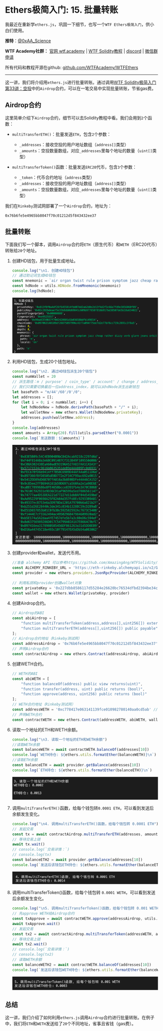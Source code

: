 # Ethers极简入门: 15. 批量转账

我最近在重新学`ethers.js`，巩固一下细节，也写一个`WTF Ethers极简入门`，供小白们使用。

**推特**：[@0xAA_Science](https://twitter.com/0xAA_Science)

**WTF Academy社群：** [官网 wtf.academy](https://wtf.academy) | [WTF Solidity教程](https://github.com/AmazingAng/WTFSolidity) | [discord](https://discord.wtf.academy) | [微信群申请](https://docs.google.com/forms/d/e/1FAIpQLSe4KGT8Sh6sJ7hedQRuIYirOoZK_85miz3dw7vA1-YjodgJ-A/viewform?usp=sf_link)

所有代码和教程开源在github: [github.com/WTFAcademy/WTFEthers](https://github.com/WTFAcademy/WTFEthers)

-----

这一讲，我们将介绍用`ethers.js`进行批量转账。通过调用[WTF Solidity极简入门第33讲：空投](https://github.com/AmazingAng/WTFSolidity/blob/main/33_Airdrop/readme.md)中的`Airdrop`合约，可以在一笔交易中实现批量转账，节省gas费。

## Airdrop合约

这里简单介绍下`Airdrop`合约，细节可以去Solidity教程中看。我们会用到`2`个函数：

- `multiTransferETH()`：批量发送`ETH`，包含`2`个参数：
    - `_addresses`：接收空投的用户地址数组（`address[]`类型）
    - `_amounts`：空投数量数组，对应`_addresses`里每个地址的数量（`uint[]`类型）


- `multiTransferToken()`函数：批量发送`ERC20`代币，包含`3`个参数：
    - `_token`：代币合约地址（`address`类型）
    - `_addresses`：接收空投的用户地址数组（`address[]`类型）
    - `_amounts`：空投数量数组，对应`_addresses`里每个地址的数量（`uint[]`类型）

我们在`Rinkeby`测试网部署了一个`Airdrop`合约，地址为：
```
0x76b6fe5e4965bb8047f70c01212d5f843432ee37
```

## 批量转账

下面我们写一个脚本，调用`Airdrop`合约将`ETH`（原生代币）和`WETH`（ERC20代币）转账给`20`个地址。

1. 创建HD钱包，用于批量生成地址。
    ```js
    console.log("\n1. 创建HD钱包")
    // 通过助记词生成HD钱包
    const mnemonic = `air organ twist rule prison symptom jazz cheap rather dizzy verb glare jeans orbit weapon universe require tired sing casino business anxiety seminar hunt`
    const hdNode = utils.HDNode.fromMnemonic(mnemonic)
    console.log(hdNode);
    ```
    ![HD钱包](img/15-1.png)

2. 利用HD钱包，生成20个钱包地址。
    ```js
    console.log("\n2. 通过HD钱包派生20个钱包")
    const numWallet = 20
    // 派生路径：m / purpose' / coin_type' / account' / change / address_index
    // 我们只需要切换最后一位address_index，就可以从hdNode派生出新钱包
    let basePath = "m/44'/60'/0'/0";
    let addresses = [];
    for (let i = 0; i < numWallet; i++) {
        let hdNodeNew = hdNode.derivePath(basePath + "/" + i);
        let walletNew = new ethers.Wallet(hdNodeNew.privateKey);
        addresses.push(walletNew.address);
    }
    console.log(addresses)
    const amounts = Array(20).fill(utils.parseEther("0.0001"))
    console.log(`发送数额：${amounts}`)
    ```
    ![生成20个地址](img/15-2.png)

3. 创建provider和wallet，发送代币用。

    ```js
    //准备 alchemy API 可以参考https://github.com/AmazingAng/WTFSolidity/blob/main/Topics/Tools/TOOL04_Alchemy/readme.md 
    const ALCHEMY_RINKEBY_URL = 'https://eth-rinkeby.alchemyapi.io/v2/GlaeWuylnNM3uuOo-SAwJxuwTdqHaY5l';
    const provider = new ethers.providers.JsonRpcProvider(ALCHEMY_RINKEBY_URL);

    // 利用私钥和provider创建wallet对象
    const privateKey = '0x227dbb8586117d55284e26620bc76534dfbd2394be34cf4a09cb775d593b6f2b'
    const wallet = new ethers.Wallet(privateKey, provider)
    ```

4. 创建Airdrop合约。
    ```js
    // Airdrop的ABI
    const abiAirdrop = [
        "function multiTransferToken(address,address[],uint256[]) external",
        "function multiTransferETH(address[],uint256[]) public payable",
    ];
    // Airdrop合约地址（Rinkeby测试网）
    const addressAirdrop = '0x76b6fe5e4965bb8047f70c01212d5f843432ee37' // Airdrop Contract
    // 声明Airdrop合约
    const contractAirdrop = new ethers.Contract(addressAirdrop, abiAirdrop, wallet)
    ```
5. 创建WETH合约。
    ```js
    // WETH的ABI
    const abiWETH = [
        "function balanceOf(address) public view returns(uint)",
        "function transfer(address, uint) public returns (bool)",
        "function approve(address, uint256) public returns (bool)"
    ];
    // WETH合约地址（Rinkeby测试网）
    const addressWETH = '0xc778417e063141139fce010982780140aa0cd5ab' // WETH Contract
    // 声明WETH合约
    const contractWETH = new ethers.Contract(addressWETH, abiWETH, wallet)
    ```

6. 读取一个地址的ETH和WETH余额。
    ```js
    console.log("\n3. 读取一个地址的ETH和WETH余额")
    //读取WETH余额
    const balanceWETH = await contractWETH.balanceOf(addresses[10])
    console.log(`WETH持仓: ${ethers.utils.formatEther(balanceWETH)}\n`)
    //读取ETH余额
    const balanceETH = await provider.getBalance(addresses[10])
    console.log(`ETH持仓: ${ethers.utils.formatEther(balanceETH)}\n`)
    ```
    ![读取WETH和ETH持仓](img/15-3.png)


7. 调用`multiTransferETH()`函数，给每个钱包转`0.0001 ETH`，可以看到发送后余额发生变化。
    ```js
    console.log("\n4. 调用multiTransferETH()函数，给每个钱包转 0.0001 ETH")
    // 发起交易
    const tx = await contractAirdrop.multiTransferETH(addresses, amounts, {value: ethers.utils.parseEther("0.002")})
    // 等待交易上链
    await tx.wait()
    // console.log(`交易详情：`)
    // console.log(tx)
    const balanceETH2 = await provider.getBalance(addresses[10])
    console.log(`发送后该钱包ETH持仓: ${ethers.utils.formatEther(balanceETH2)}\n`)
    ```
    ![批量发送ETH](img/15-4.png)

8. 调用multiTransferToken()函数，给每个钱包转 `0.0001 WETH`，可以看到发送后余额发生变化。

    ```js
    console.log("\n5. 调用multiTransferToken()函数，给每个钱包转 0.001 WETH")
    // 先approve WETH给Airdrop合约
    const txApprove = await contractWETH.approve(addressAirdrop, utils.parseEther("1"))
    await txApprove.wait()
    // 发起交易
    const tx2 = await contractAirdrop.multiTransferToken(addressWETH, addresses, amounts)
    // 等待交易上链
    await tx2.wait()
    // console.log(`交易详情：`)
    // console.log(tx2)
    // 读取WETH余额
    const balanceWETH2 = await contractWETH.balanceOf(addresses[10])
    console.log(`发送后该钱包WETH持仓: ${ethers.utils.formatEther(balanceWETH2)}\n`)
    ```
    ![批量发送WETH](img/15-5.png)

## 总结

这一讲，我们介绍了如何利用`ethers.js`调用`Airdrop`合约进行批量转账。在例子中，我们将`ETH`和`WETH`发送给了`20`个不同地址，省事且省钱（gas费）。
